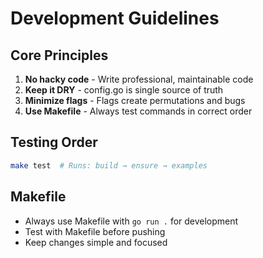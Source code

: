 # Development Guidelines

## Core Principles

1. **No hacky code** - Write professional, maintainable code
2. **Keep it DRY** - config.go is single source of truth
3. **Minimize flags** - Flags create permutations and bugs
4. **Use Makefile** - Always test commands in correct order

## Testing Order

```bash
make test  # Runs: build → ensure → examples
```

## Makefile

- Always use Makefile with `go run .` for development
- Test with Makefile before pushing
- Keep changes simple and focused
